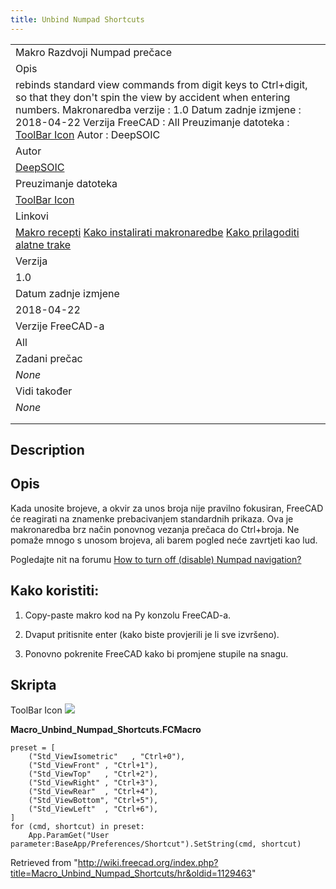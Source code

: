 ```yaml
---
title: Unbind Numpad Shortcuts
---
```


|                                                                                                                                                                                                                                                                                                                                                            |
| ---------------------------------------------------------------------------------------------------------------------------------------------------------------------------------------------------------------------------------------------------------------------------------------------------------------------------------------------------------- |
| Makro Razdvoji Numpad prečace                                                                                                                                                                                                                                                                                                                              |
| Opis                                                                                                                                                                                                                                                                                                                                                       |
| rebinds standard view commands from digit keys to Ctrl+digit, so that they don't spin the view by accident when entering numbers. Makronaredba verzije : 1.0 Datum zadnje izmjene : 2018-04-22 Verzija FreeCAD : All Preuzimanje datoteka : [ToolBar Icon](https://www.freecadweb.org/wiki/images/1/1e/Macro_Unbind_Numpad_Shortcuts.png) Autor : DeepSOIC |
| Autor                                                                                                                                                                                                                                                                                                                                                      |
| [DeepSOIC](/User:DeepSOIC "User:DeepSOIC")                                                                                                                                                                                                                                                                                                                 |
| Preuzimanje datoteka                                                                                                                                                                                                                                                                                                                                       |
| [ToolBar Icon](https://www.freecadweb.org/wiki/images/1/1e/Macro_Unbind_Numpad_Shortcuts.png)                                                                                                                                                                                                                                                              |
| Linkovi                                                                                                                                                                                                                                                                                                                                                    |
| [Makro recepti](/index.php?title=Macros_recipes/hr&action=edit&redlink=1 "Macros recipes/hr (page does not exist)") [Kako instalirati makronaredbe](/How_to_install_macros/hr "How to install macros/hr") [Kako prilagoditi alatne trake](/Customize_Toolbars/hr "Customize Toolbars/hr")                                                                  |
| Verzija                                                                                                                                                                                                                                                                                                                                                    |
| 1.0                                                                                                                                                                                                                                                                                                                                                        |
| Datum zadnje izmjene                                                                                                                                                                                                                                                                                                                                       |
| 2018-04-22                                                                                                                                                                                                                                                                                                                                                 |
| Verzije FreeCAD-a                                                                                                                                                                                                                                                                                                                                          |
| All                                                                                                                                                                                                                                                                                                                                                        |
| Zadani prečac                                                                                                                                                                                                                                                                                                                                              |
| _None_                                                                                                                                                                                                                                                                                                                                                     |
| Vidi također                                                                                                                                                                                                                                                                                                                                               |
| _None_                                                                                                                                                                                                                                                                                                                                                     |
|                                                                                                                                                                                                                                                                                                                                                            |
|                                                                                                                                                                                                                                                                                                                                                            |

## Description

## Opis

Kada unosite brojeve, a okvir za unos broja nije pravilno fokusiran, FreeCAD će reagirati na znamenke prebacivanjem standardnih prikaza. Ova je makronaredba brz način ponovnog vezanja prečaca do Ctrl+broja. Ne pomaže mnogo s unosom brojeva, ali barem pogled neće zavrtjeti kao lud.

Pogledajte nit na forumu [How to turn off (disable) Numpad navigation?](https://forum.freecadweb.org/viewtopic.php?f=3&t=26667)

## Kako koristiti:

1. Copy-paste makro kod na Py konzolu FreeCAD-a.

2. Dvaput pritisnite enter (kako biste provjerili je li sve izvršeno).

3. Ponovno pokrenite FreeCAD kako bi promjene stupile na snagu.

## Skripta

ToolBar Icon ![](/images/Macro_Unbind_Numpad_Shortcuts.png)

**Macro_Unbind_Numpad_Shortcuts.FCMacro**

```
preset = [
    ("Std_ViewIsometric"   , "Ctrl+0"),
    ("Std_ViewFront" , "Ctrl+1"),
    ("Std_ViewTop"   , "Ctrl+2"),
    ("Std_ViewRight" , "Ctrl+3"),
    ("Std_ViewRear"  , "Ctrl+4"),
    ("Std_ViewBottom", "Ctrl+5"),
    ("Std_ViewLeft"  , "Ctrl+6"),
]
for (cmd, shortcut) in preset:
    App.ParamGet("User parameter:BaseApp/Preferences/Shortcut").SetString(cmd, shortcut)
```

Retrieved from "<http://wiki.freecad.org/index.php?title=Macro_Unbind_Numpad_Shortcuts/hr&oldid=1129463>"
